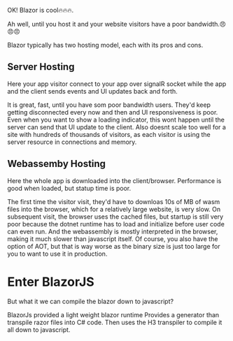 OK! Blazor is cool🔥🔥🔥.

Ah well, until you host it and your website visitors have a poor bandwidth.😠😠😠

Blazor typically has two hosting model, each with its pros and cons.

## Server Hosting
Here your app visitor connect to your app over signalR socket while the app and the client sends events and UI updates back and forth.

It is great, fast, until you have som poor bandwidth users. They'd keep getting disconnected every now and then and UI responsiveness is poor. Even when you want to show a loading indicator, this wont happen until the server can send that UI update to the client.
Also doesnt scale too well for a site with hundreds of thousands of visitors, as each visitor is using the server resource in connections and memory.

## Webassemby Hosting
Here the whole app is downloaded into the client/browser. Performance is good when loaded, but statup time is poor.

The first time the visitor visit, they'd have to downloas 10s of MB of wasm files into the browser, which for a relatively large website, is very slow.
On subsequent visit, the browser uses the cached files, but startup is still very poor because the dotnet runtime has to load and initialize before user code can even run. 
And the webassembly is mostly interpreted in the browser, making it much slower than javascript itself.
Of course, you also have the option of AOT, but that is way worse as the binary size is just too large for you to want to use it in production.

# Enter BlazorJS
But what it we can compile the blazor down to javascript?

BlazorJs provided a light weight blazor runtime
Provides a generator than transpile razor files into C# code.
Then uses the H3 transpiler to compile it all down to javascript.
